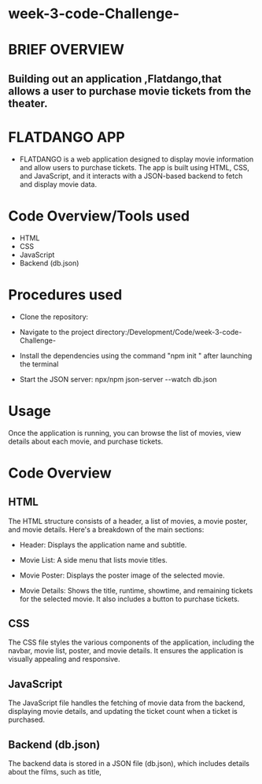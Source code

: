 # week-3-code-Challenge-

# BRIEF OVERVIEW

## Building out an application ,Flatdango,that allows a user to purchase movie tickets from the theater. 

# FLATDANGO APP

- FLATDANGO is a web application designed to display movie information and allow users to purchase tickets. The app is built using HTML, CSS, and JavaScript, and it interacts with a JSON-based backend to fetch and display movie data.

# Code Overview/Tools used 
- HTML
- CSS
- JavaScript
- Backend (db.json)

# Procedures used 

- Clone the repository:

- Navigate to the project directory:/Development/Code/week-3-code-Challenge-

- Install the dependencies using the command "npm init " after launching the terminal 

- Start the JSON server: npx/npm  json-server --watch db.json

# Usage

Once the application is running, you can browse the list of movies, view details about each movie, and purchase tickets.

# Code Overview

## HTML

The HTML structure consists of a header, a list of movies, a movie poster, and movie details. Here's a breakdown of the main sections:

- Header: Displays the application name and subtitle.

- Movie List: A side menu that lists movie titles.

- Movie Poster: Displays the poster image of the selected movie.

- Movie Details: Shows the title, runtime, showtime, and remaining tickets for the selected movie. It also includes a button to purchase tickets.

## CSS

The CSS file styles the various components of the application, including the navbar, movie list, poster, and movie details. It ensures the application is visually appealing and responsive.

## JavaScript

The JavaScript file handles the fetching of movie data from the backend, displaying movie details, and updating the ticket count when a ticket is purchased.

## Backend (db.json)

The backend data is stored in a JSON file (db.json), which includes details about the films, such as title,
